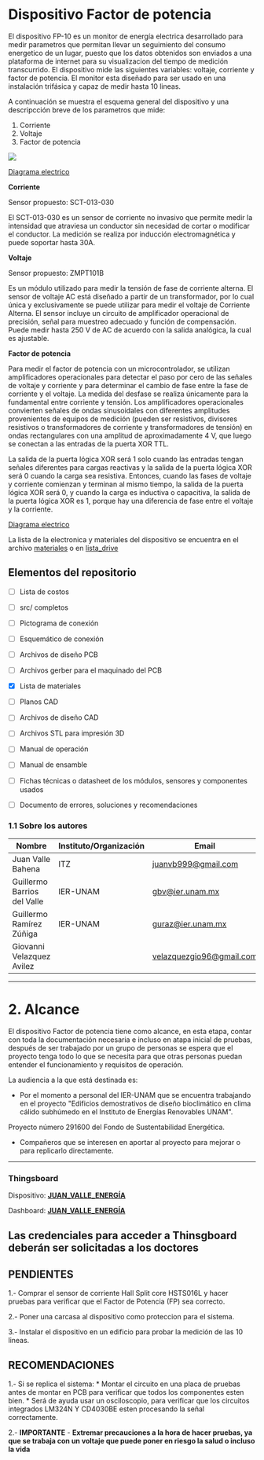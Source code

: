 # Dispositivo Factor de potencia

El dispositivo FP-10 es un monitor de energía electrica desarrollado para medir parametros que permitan llevar un seguimiento del consumo energetico de un lugar, puesto que los datos obtenidos son enviados a una plataforma de internet para su visualizacion del tiempo de medición transcurrido. El dispositivo mide las siguientes variables: voltaje, corriente y factor de potencia. El monitor esta diseñado  para ser usado en una instalación trifásica y capaz de medir hasta 10 lineas.

A continuación se muestra el esquema general del dispositivo y una descripcción breve de los parametros que mide:

1. Corriente
2. Voltaje
3. Factor de potencia

![](https://github.com/Dispositivos-Edificio-Bioclimatico/DFP-10/blob/master/Imagenes/Esquema_general.png?raw=true)

[Diagrama electrico](https://github.com/Dispositivos-Edificio-Bioclimatico/DFP-10/blob/master/Diagramas/circuito_acondicionamiento.png?raw=true)

**Corriente**

Sensor propuesto: SCT-013-030


El SCT-013-030 es un sensor de corriente no invasivo que permite medir la intensidad que atraviesa un conductor sin necesidad de cortar o modificar el conductor. La medición se realiza por inducción electromagnética y puede soportar hasta 30A.


**Voltaje**

Sensor propuesto: ZMPT101B


Es un módulo utilizado para medir la tensión de fase de corriente alterna. El sensor de voltaje AC está diseñado a partir de un transformador, por lo cual única y exclusivamente se puede utilizar para medir el voltaje de Corriente Alterna. El sensor incluye un circuito de amplificador operacional de precisión, señal para muestreo adecuado y función de compensación.
Puede medir hasta 250 V de AC de acuerdo con la salida analógica, la cual es ajustable.


**Factor de potencia**

Para medir el factor de potencia con un microcontrolador, se utilizan amplificadores operacionales para detectar el paso por cero de las señales de voltaje y corriente y para determinar el cambio de fase entre la fase de corriente y el voltaje. La medida del desfase se realiza únicamente para la fundamental entre corriente y tensión. Los amplificadores operacionales convierten señales de ondas sinusoidales con diferentes amplitudes provenientes de equipos de medición (pueden ser resistivos, divisores resistivos o transformadores de corriente y transformadores de tensión) en ondas rectangulares con una amplitud de aproximadamente 4 V, que luego se conectan a las entradas de la puerta XOR TTL. 

La salida de la puerta lógica XOR será 1 solo cuando las entradas tengan señales diferentes para cargas reactivas y la salida de la puerta lógica XOR será 0 cuando la carga sea resistiva. Entonces, cuando las fases de voltaje y corriente comienzan y terminan al mismo tiempo, la salida de la puerta lógica XOR será 0, y cuando la carga es inductiva o capacitiva, la salida de la puerta lógica XOR es 1, porque hay una diferencia de fase entre el voltaje y la corriente.

[Diagrama electrico](https://github.com/Dispositivos-Edificio-Bioclimatico/DFP-10/blob/master/Diagramas/Circuito%20factor%20de%20potencia.png?raw=true)

La lista de la electronica y materiales del dispositivo se encuentra en el archivo  [materiales](https://github.com/Dispositivos-Edificio-Bioclimatico/DFP-10/blob/master/Materiales/Lista_materiales_fp10.xlsx) o en [lista_drive](https://docs.google.com/spreadsheets/d/1BcxM7iUYsvm2OvhtAZ04L2_tH826wTiQOnGWFX_L0z4/edit)

## Elementos del repositorio
- [ ] Lista de costos
- [ ] src/ completos
- [ ] Pictograma de conexión
- [ ] Esquemático de conexión
- [ ] Archivos de diseño PCB
- [ ] Archivos gerber para el maquinado del PCB
- [x] Lista de materiales
- [ ] Planos CAD
- [ ] Archivos de diseño CAD
- [ ] Archivos STL para impresión 3D
- [ ] Manual de operación
- [ ] Manual de ensamble
- [ ] Fichas técnicas o datasheet de los módulos, sensores y componentes usados
- [ ] Documento de errores, soluciones y recomendaciones



### 1.1 Sobre los autores

|Nombre|Instituto/Organización|Email|
| ------------ | ------------ | ------------ |
|Juan Valle Bahena|ITZ|juanvb999@gmail.com|
|Guillermo Barrios del Valle|IER-UNAM|gbv@ier.unam.mx|
|Guillermo Ramírez Zúñiga|IER-UNAM|guraz@ier.unam.mx|
|Giovanni Velazquez Avilez ||velazquezgio96@gmail.com|

------------

# 2. Alcance

El dispositivo Factor de potencia tiene como alcance, en esta etapa, contar con toda la documentación necesaria  e incluso en atapa inicial de pruebas, después de ser trabajado por un grupo de personas se espera que el proyecto tenga todo lo que se necesita para que otras personas puedan entender el funcionamiento y requisitos de operación.

La audiencia a la que está destinada es:

- Por el momento a personal del IER-UNAM que se encuentra trabajando en el proyecto "Edificios demostrativos de diseño bioclimático en clima cálido subhúmedo en el Instituto de Energías Renovables UNAM".

Proyecto número 291600 del Fondo de Sustentabilidad Energética.
- Compañeros que se interesen en aportar al proyecto para mejorar o para replicarlo directamente.

------------


### Thingsboard

Dispositivo:
[**JUAN_VALLE_ENERGÍA**](http://iot.ier.unam.mx:8080/devices)

Dashboard:
[**JUAN_VALLE_ENERGÍA**](http://iot.ier.unam.mx:8080/dashboards/a7021b60-13df-11eb-9c3f-d1ead9980bc3)

**Las credenciales para acceder a Thinsgboard deberán ser solicitadas a los doctores**
------------

## PENDIENTES
1.- Comprar el sensor de corriente Hall Split core HSTS016L y hacer pruebas para verificar que el Factor de Potencia (FP) sea correcto.

2.- Poner una carcasa al dispositivo como proteccion para el sistema.

3.- Instalar el dispositivo en un edificio para probar la medición de las 10 lineas.

## RECOMENDACIONES
1.- Si se replica el sistema:
      * Montar el circuito en una placa de pruebas antes de montar en PCB para verificar que todos los componentes esten bien.
      * Será de ayuda usar un osciloscopio, para verificar que los circuitos integrados LM324N Y CD4030BE esten procesando la señal correctamente.
      
2.- **IMPORTANTE** - **Extremar precauciones a la hora de hacer pruebas, ya que se trabaja con un voltaje que puede poner en riesgo la salud o incluso la vida**


